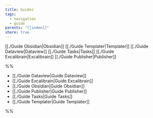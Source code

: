 ```yaml
---
title: Guides
tags:
  - navigation
  - guide
parents: "[[index]]"
share: true
---
```

[[./Guide Obsidian|Obsidian]]
[[./Guide Templater|Templater]]
[[./Guide Dataview|Dataview]]
[[./Guide Tasks|Tasks]]
[[./Guide Excalibrain|Excalibrain]]
[[./Guide Publisher|Publisher]]

%%
- [[./Guide Dataview|Guide Dataview]]
- [[./Guide Excalibrain|Guide Excalibrain]]
- [[./Guide Obsidian|Guide Obsidian]]
- [[./Guide Publisher|Guide Publisher]]
- [[./Guide Tasks|Guide Tasks]]
- [[./Guide Templater|Guide Templater]]

%%
